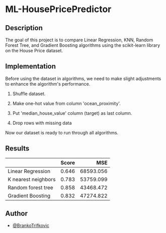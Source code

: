# ML-HousePricePredictor

## Description
The goal of this project is to compare Linear Regression, KNN, Random Forest Tree, and Gradient Boosting algorithms using the scikit-learn library on the House Price dataset.

## Implementation

Before using the dataset in algorithms, we need to make slight adjustments to enhance the algorithm's performance.

  1) Shuffle dataset.
  
  2) Make one-hot value from column 'ocean_proximity'.
  
  3) Put 'median_house_value' column (target) as last column.
  
  4) Drop rows with missing data

Now our dataset is ready to run through all algorithms.

## Results

|   | Score  | MSE |
| :------------ |:---------------:| -----:|
| Linear Regression     | 0.646 | 68593.056 |
| K nearest neighbors      | 0.783        |   53759.099 |
| Random forest tree | 0.858        |    43468.472 |
| Gradient Boosting  | 0.832       |    47274.822 |

## Author

- [@BrankoTrifkovic](https://www.linkedin.com/in/branko-trifkovic/)
